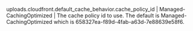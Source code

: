 uploads.cloudfront.default_cache_behavior.cache_policy_id | Managed-CachingOptimized | The cache policy id to use. The default is Managed-CachingOptimized which is 658327ea-f89d-4fab-a63d-7e88639e58f6.